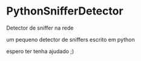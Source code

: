 # PythonSnifferDetector
Detector de sniffer na rede


um pequeno detector de sniffers escrito em python

espero ter tenha ajudado ;)
